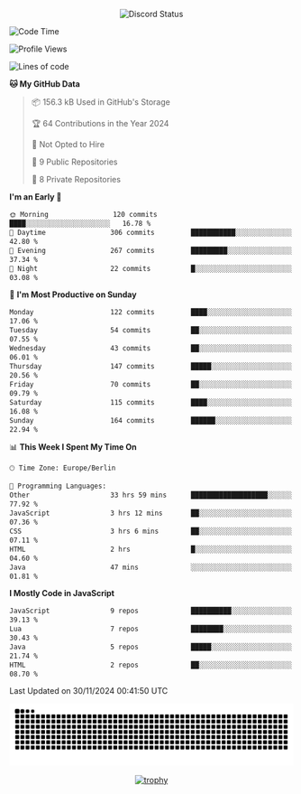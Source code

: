 <!-- Discord Status -->
<p align="center">
  <img src="https://lanyard.cnrad.dev/api/531896089096486922?borderRadius=30px" alt="Discord Status" />
</p>

<!--START_SECTION:waka-->
![Code Time](http://img.shields.io/badge/Code%20Time-1%2C114%20hrs%2057%20mins-blue)

![Profile Views](http://img.shields.io/badge/Profile%20Views-8-blue)

![Lines of code](https://img.shields.io/badge/From%20Hello%20World%20I%27ve%20Written-3.0%20million%20lines%20of%20code-blue)

**🐱 My GitHub Data** 

> 📦 156.3 kB Used in GitHub's Storage 
 > 
> 🏆 64 Contributions in the Year 2024
 > 
> 🚫 Not Opted to Hire
 > 
> 📜 9 Public Repositories 
 > 
> 🔑 8 Private Repositories 
 > 
**I'm an Early 🐤** 

```text
🌞 Morning                120 commits         ████░░░░░░░░░░░░░░░░░░░░░   16.78 % 
🌆 Daytime                306 commits         ███████████░░░░░░░░░░░░░░   42.80 % 
🌃 Evening                267 commits         █████████░░░░░░░░░░░░░░░░   37.34 % 
🌙 Night                  22 commits          █░░░░░░░░░░░░░░░░░░░░░░░░   03.08 % 
```
📅 **I'm Most Productive on Sunday** 

```text
Monday                   122 commits         ████░░░░░░░░░░░░░░░░░░░░░   17.06 % 
Tuesday                  54 commits          ██░░░░░░░░░░░░░░░░░░░░░░░   07.55 % 
Wednesday                43 commits          ██░░░░░░░░░░░░░░░░░░░░░░░   06.01 % 
Thursday                 147 commits         █████░░░░░░░░░░░░░░░░░░░░   20.56 % 
Friday                   70 commits          ██░░░░░░░░░░░░░░░░░░░░░░░   09.79 % 
Saturday                 115 commits         ████░░░░░░░░░░░░░░░░░░░░░   16.08 % 
Sunday                   164 commits         ██████░░░░░░░░░░░░░░░░░░░   22.94 % 
```


📊 **This Week I Spent My Time On** 

```text
🕑︎ Time Zone: Europe/Berlin

💬 Programming Languages: 
Other                    33 hrs 59 mins      ███████████████████░░░░░░   77.92 % 
JavaScript               3 hrs 12 mins       ██░░░░░░░░░░░░░░░░░░░░░░░   07.36 % 
CSS                      3 hrs 6 mins        ██░░░░░░░░░░░░░░░░░░░░░░░   07.11 % 
HTML                     2 hrs               █░░░░░░░░░░░░░░░░░░░░░░░░   04.60 % 
Java                     47 mins             ░░░░░░░░░░░░░░░░░░░░░░░░░   01.81 % 
```

**I Mostly Code in JavaScript** 

```text
JavaScript               9 repos             ██████████░░░░░░░░░░░░░░░   39.13 % 
Lua                      7 repos             ████████░░░░░░░░░░░░░░░░░   30.43 % 
Java                     5 repos             █████░░░░░░░░░░░░░░░░░░░░   21.74 % 
HTML                     2 repos             ██░░░░░░░░░░░░░░░░░░░░░░░   08.70 % 
```




 Last Updated on 30/11/2024 00:41:50 UTC
<!--END_SECTION:waka-->

<!-- GitHub Contribution Snake -->
<p align="center">
  <img src="https://raw.githubusercontent.com/vxnsin/vxnsin/output/github-contribution-grid-snake-dark.svg" alt="GitHub Contribution Snake" />
</p>

<!-- GitHub Trophy -->
<p align="center">
  <a href="https://github.com/ryo-ma/github-profile-trophy">
    <img src="https://github-profile-trophy.vercel.app/?username=vxnsin&theme=onedark" alt="trophy" />
  </a>
</p>

